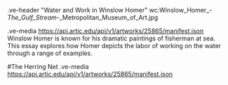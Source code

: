 .ve-header "Water and Work in Winslow Homer" wc:Winslow_Homer_-_The_Gulf_Stream_-_Metropolitan_Museum_of_Art.jpg

.ve-media https://api.artic.edu/api/v1/artworks/25865/manifest.json
Winslow Homer is known for his dramatic paintings of fisherman at sea. This essay explores how Homer depicts the labor of working on the water through a range of examples. 

#The Herring Net
.ve-media https://api.artic.edu/api/v1/artworks/25865/manifest.json


